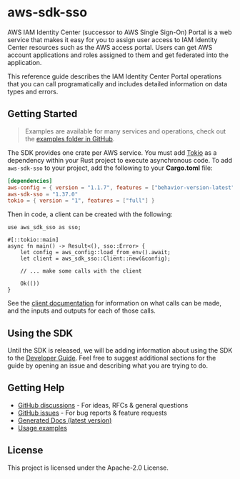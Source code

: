# aws-sdk-sso

AWS IAM Identity Center (successor to AWS Single Sign-On) Portal is a web service that makes it easy for you to assign user access to IAM Identity Center resources such as the AWS access portal. Users can get AWS account applications and roles assigned to them and get federated into the application.

This reference guide describes the IAM Identity Center Portal operations that you can call programatically and includes detailed information on data types and errors.

## Getting Started

> Examples are available for many services and operations, check out the
> [examples folder in GitHub](https://github.com/awslabs/aws-sdk-rust/tree/main/examples).

The SDK provides one crate per AWS service. You must add [Tokio](https://crates.io/crates/tokio)
as a dependency within your Rust project to execute asynchronous code. To add `aws-sdk-sso` to
your project, add the following to your **Cargo.toml** file:

```toml
[dependencies]
aws-config = { version = "1.1.7", features = ["behavior-version-latest"] }
aws-sdk-sso = "1.37.0"
tokio = { version = "1", features = ["full"] }
```

Then in code, a client can be created with the following:

```rust,ignore
use aws_sdk_sso as sso;

#[::tokio::main]
async fn main() -> Result<(), sso::Error> {
    let config = aws_config::load_from_env().await;
    let client = aws_sdk_sso::Client::new(&config);

    // ... make some calls with the client

    Ok(())
}
```

See the [client documentation](https://docs.rs/aws-sdk-sso/latest/aws_sdk_sso/client/struct.Client.html)
for information on what calls can be made, and the inputs and outputs for each of those calls.

## Using the SDK

Until the SDK is released, we will be adding information about using the SDK to the
[Developer Guide](https://docs.aws.amazon.com/sdk-for-rust/latest/dg/welcome.html). Feel free to suggest
additional sections for the guide by opening an issue and describing what you are trying to do.

## Getting Help

* [GitHub discussions](https://github.com/awslabs/aws-sdk-rust/discussions) - For ideas, RFCs & general questions
* [GitHub issues](https://github.com/awslabs/aws-sdk-rust/issues/new/choose) - For bug reports & feature requests
* [Generated Docs (latest version)](https://awslabs.github.io/aws-sdk-rust/)
* [Usage examples](https://github.com/awslabs/aws-sdk-rust/tree/main/examples)

## License

This project is licensed under the Apache-2.0 License.

